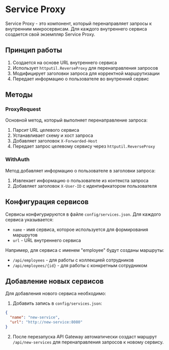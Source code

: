 # Service Proxy

Service Proxy - это компонент, который перенаправляет запросы к внутренним микросервисам. Для каждого внутреннего сервиса создается свой экземпляр Service Proxy.

## Принцип работы

1. Создается на основе URL внутреннего сервиса
2. Использует `httputil.ReverseProxy` для перенаправления запросов
3. Модифицирует заголовки запроса для корректной маршрутизации
4. Передает информацию о пользователе во внутренний сервис

## Методы

### ProxyRequest

Основной метод, который выполняет перенаправление запроса:

1. Парсит URL целевого сервиса
2. Устанавливает схему и хост запроса
3. Добавляет заголовок `X-Forwarded-Host`
4. Передает запрос целевому сервису через `httputil.ReverseProxy`

### WithAuth

Метод добавляет информацию о пользователе в заголовки запроса:

1. Извлекает информацию о пользователе из контекста запроса
2. Добавляет заголовок `X-User-ID` с идентификатором пользователя

## Конфигурация сервисов

Сервисы конфигурируются в файле `config/services.json`. Для каждого сервиса указывается:
- `name` - имя сервиса, которое используется для формирования маршрутов
- `url` - URL внутреннего сервиса

Например, для сервиса с именем "employee" будут созданы маршруты:
- `/api/employees` - для работы с коллекцией сотрудников
- `/api/employees/{id}` - для работы с конкретным сотрудником

## Добавление новых сервисов

Для добавления нового сервиса необходимо:

1. Добавить запись в `config/services.json`:
```json
{
  "name": "new-service",
  "url": "http://new-service:8080"
}
```

2. После перезапуска API Gateway автоматически создаст маршрут `/api/new-services` для перенаправления запросов к новому сервису.